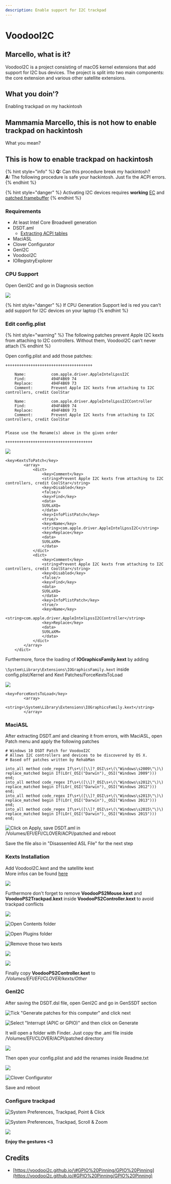 ```yaml
---
description: Enable support for I2C trackpad
---
```


# VoodooI2C

## Marcello, what is it?

VoodooI2C is a project consisting of macOS kernel extensions that add support for I2C bus devices. The project is split into two main components: the core extension and various other satellite extensions.

## What you doin'?

Enabling trackpad on my hackintosh

## Mammamia Marcello, this is not how to enable trackpad on hackintosh

What you mean?

## This is how to enable trackpad on hackintosh

{% hint style="info" %}
**Q:** Can this procedure break my hackintosh?  
**A:** The following procedure is safe your hackintosh. Just fix the ACPI errors. 
{% endhint %}

{% hint style="danger" %}
Activating I2C devices requires **working** [EC](../../acpi/ec.md) and [patched framebuffer](../../graphics/intel.md)
{% endhint %}

### Requirements

* At least Intel Core Broadwell generation
* DSDT.aml
  *  [Extracting ACPI tables]()
* MaciASL
* Clover Configurator
* GenI2C
* VoodooI2C
* IORegistryExplorer

### CPU Support

Open GenI2C and go in Diagnosis section

![](../../.gitbook/assets/image%20%2834%29.png)

{% hint style="danger" %}
If CPU Generation Support led is red you can't add support for I2C devices on your laptop
{% endhint %}

### Edit config.plist

{% hint style="warning" %}
The following patches prevent Apple I2C kexts from attaching to I2C controllers. Without them, VoodooI2C can't never attach
{% endhint %}

Open config.plist and add those patches:

```text
++++++++++++++++++++++++++++++++++++++

    Name:           com.apple.driver.AppleIntelLpssI2C
    Find:           494F4B69 74
    Replace:        494F4B69 73
    Comment:        Prevent Apple I2C kexts from attaching to I2C controllers, credit CoolStar

    Name:           com.apple.driver.AppleIntelLpssI2CController
    Find:           494F4B69 74
    Replace:        494F4B69 73
    Comment:        Prevent Apple I2C kexts from attaching to I2C controllers, credit CoolStar


Please use the Rename(s) above in the given order

++++++++++++++++++++++++++++++++++++++
```

![](../../.gitbook/assets/image%20%2829%29.png)

```text
<key>KextsToPatch</key>
		<array>          
			<dict>
				<key>Comment</key>
				<string>Prevent Apple I2C kexts from attaching to I2C controllers, credit CoolStar</string>
				<key>Disabled</key>
				<false/>
				<key>Find</key>
				<data>
				SU9LaXQ=
				</data>
				<key>InfoPlistPatch</key>
				<true/>
				<key>Name</key>
				<string>com.apple.driver.AppleIntelLpssI2C</string>
				<key>Replace</key>
				<data>
				SU9LaXM=
				</data>
			</dict>
			<dict>
				<key>Comment</key>
				<string>Prevent Apple I2C kexts from attaching to I2C controllers, credit CoolStar</string>
				<key>Disabled</key>
				<false/>
				<key>Find</key>
				<data>
				SU9LaXQ=
				</data>
				<key>InfoPlistPatch</key>
				<true/>
				<key>Name</key>
				<string>com.apple.driver.AppleIntelLpssI2CController</string>
				<key>Replace</key>
				<data>
				SU9LaXM=
				</data>
			</dict>
		</array>
	</dict>
```

Furthermore, force the loading of **IOGraphicsFamily.kext** by adding

`\System\Library\Extensions\IOGraphicsFamily.kext` inside config.plist/Kernel and Kext Patches/ForceKextsToLoad

![](../../.gitbook/assets/image%20%2826%29.png)

```text
<key>ForceKextsToLoad</key>
		<array>
			<string>\System\Library\Extensions\IOGraphicsFamily.kext</string>
		</array>
```



### MaciASL

After extracting DSDT.aml and cleaning it from errors, with MaciASL, open Patch menu and apply the following patches

```text
# Windows 10 DSDT Patch for VoodooI2C
# Allows I2C controllers and devices to be discovered by OS X.
# Based off patches written by RehabMan

into_all method code_regex If\s+\([\\]?_OSI\s+\(\"Windows\s2009\"\)\) replace_matched begin If(LOr(_OSI("Darwin"),_OSI("Windows 2009"))) end;
into_all method code_regex If\s+\([\\]?_OSI\s+\(\"Windows\s2012\"\)\) replace_matched begin If(LOr(_OSI("Darwin"),_OSI("Windows 2012"))) end;
into_all method code_regex If\s+\([\\]?_OSI\s+\(\"Windows\s2013\"\)\) replace_matched begin If(LOr(_OSI("Darwin"),_OSI("Windows 2013"))) end;
into_all method code_regex If\s+\([\\]?_OSI\s+\(\"Windows\s2015\"\)\) replace_matched begin If(LOr(_OSI("Darwin"),_OSI("Windows 2015"))) end;        
```

![Click on Apply, save DSDT.aml in /Volumes/EFI/EFI/CLOVER/ACPI/patched and reboot](../../.gitbook/assets/image%20%2846%29.png)

Save the file also in "Disassemled ASL File" for the next step

### Kexts Installation

Add VoodooI2C.kext and the satellite kext  
More infos can be found [here](https://voodooi2c.github.io/#Satellite%20Kexts/Satellite%20Kexts)

![](../../.gitbook/assets/image%20%288%29.png)

Furthermore don't forget to remove **VoodooPS2Mouse.kext** and **VoodooPS2Trackpad.kext** inside **VoodooPS2Controller.kext** to avoid trackpad conflicts

![](../../.gitbook/assets/image%20%2838%29.png)

![Open Contents folder](../../.gitbook/assets/image%20%2814%29.png)

![Open Plugins folder](../../.gitbook/assets/image%20%2831%29.png)

![Remove those two kexts](../../.gitbook/assets/image%20%2833%29.png)

![](../../.gitbook/assets/image.png)

![](../../.gitbook/assets/image%20%2811%29.png)

Finally copy **VoodooPS2Controller.kext** to _/Volumes/EFI/EFI/CLOVER/kexts/Other_ 



### GenI2C

After saving the DSDT.dsl file, open GenI2C and go in GenSSDT section

![Tick &quot;Generate patches for this computer&quot; and click next](../../.gitbook/assets/image%20%2824%29.png)

![Select &quot;Interrupt \(APIC or GPIO\)&quot; and then click on Generate](../../.gitbook/assets/image%20%286%29.png)

It will open a folder with Finder. Just copy the .aml file inside /Volumes/EFI/CLOVER/ACPI/patched directory

![](../../.gitbook/assets/image%20%2810%29.png)

Then open your config.plist and add the renames inside Readme.txt

![](../../.gitbook/assets/image%20%282%29.png)

![Clover Configurator](../../.gitbook/assets/image%20%283%29.png)

Save and reboot

### Configure trackpad

![System Preferences, Trackpad, Point &amp; Click](../../.gitbook/assets/image%20%2813%29.png)

![System Preferences, Trackpad, Scroll &amp; Zoom](../../.gitbook/assets/image%20%2841%29.png)

![](../../.gitbook/assets/image%20%2849%29.png)

**Enjoy the gestures &lt;3**

## **Credits**

* [https://voodooi2c.github.io/\#GPIO%20Pinning/GPIO%20Pinning](https://voodooi2c.github.io/#GPIO%20Pinning/GPIO%20Pinning)

### 

